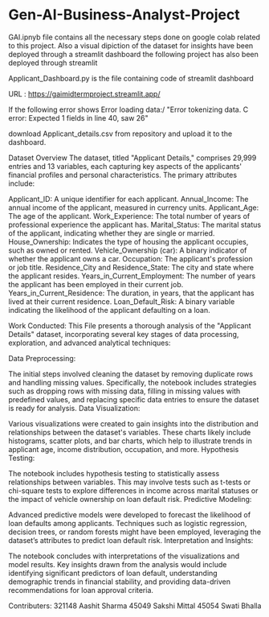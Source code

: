 # Gen-AI-Business-Analyst-Project
GAI.ipnyb file contains all the necessary steps done on google colab related to this project. Also a visual dipiction of the dataset for insights have been deployed through a streamlit dashboard the following project has also been deployed through streamlit

Applicant_Dashboard.py is the file containing code of streamlit dashboard

URL : https://gaimidtermproject.streamlit.app/

If the following error shows Error loading data:/ "Error tokenizing data. C error: Expected 1 fields in line 40, saw 26"

download Applicant_details.csv from repository and upload it to the dashboard.

Dataset Overview The dataset, titled "Applicant Details," comprises 29,999 entries and 13 variables, each capturing key aspects of the applicants' financial profiles and personal characteristics. The primary attributes include:

Applicant_ID: A unique identifier for each applicant. Annual_Income: The annual income of the applicant, measured in currency units. Applicant_Age: The age of the applicant. Work_Experience: The total number of years of professional experience the applicant has. Marital_Status: The marital status of the applicant, indicating whether they are single or married. House_Ownership: Indicates the type of housing the applicant occupies, such as owned or rented. Vehicle_Ownership (car): A binary indicator of whether the applicant owns a car. Occupation: The applicant's profession or job title. Residence_City and Residence_State: The city and state where the applicant resides. Years_in_Current_Employment: The number of years the applicant has been employed in their current job. Years_in_Current_Residence: The duration, in years, that the applicant has lived at their current residence. Loan_Default_Risk: A binary variable indicating the likelihood of the applicant defaulting on a loan.

Work Conducted: This File presents a thorough analysis of the "Applicant Details" dataset, incorporating several key stages of data processing, exploration, and advanced analytical techniques:

Data Preprocessing:

The initial steps involved cleaning the dataset by removing duplicate rows and handling missing values. Specifically, the notebook includes strategies such as dropping rows with missing data, filling in missing values with predefined values, and replacing specific data entries to ensure the dataset is ready for analysis. Data Visualization:

Various visualizations were created to gain insights into the distribution and relationships between the dataset's variables. These charts likely include histograms, scatter plots, and bar charts, which help to illustrate trends in applicant age, income distribution, occupation, and more. Hypothesis Testing:

The notebook includes hypothesis testing to statistically assess relationships between variables. This may involve tests such as t-tests or chi-square tests to explore differences in income across marital statuses or the impact of vehicle ownership on loan default risk. Predictive Modeling:

Advanced predictive models were developed to forecast the likelihood of loan defaults among applicants. Techniques such as logistic regression, decision trees, or random forests might have been employed, leveraging the dataset’s attributes to predict loan default risk. Interpretation and Insights:

The notebook concludes with interpretations of the visualizations and model results. Key insights drawn from the analysis would include identifying significant predictors of loan default, understanding demographic trends in financial stability, and providing data-driven recommendations for loan approval criteria.

Contributers: 321148 Aashit Sharma 45049 Sakshi Mittal 45054 Swati Bhalla
